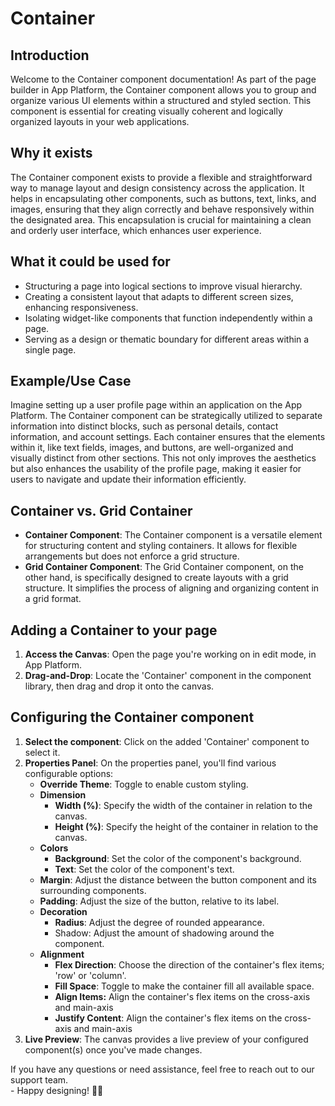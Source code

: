 # Container

## Introduction

Welcome to the Container component documentation! As part of the page builder in App Platform, the Container component allows you to group and organize various UI elements within a structured and styled section. This component is essential for creating visually coherent and logically organized layouts in your web applications.

## **Why it exists**

The Container component exists to provide a flexible and straightforward way to manage layout and design consistency across the application. It helps in encapsulating other components, such as buttons, text, links, and images, ensuring that they align correctly and behave responsively within the designated area. This encapsulation is crucial for maintaining a clean and orderly user interface, which enhances user experience.

## What it could be used for

* Structuring a page into logical sections to improve visual hierarchy.
* Creating a consistent layout that adapts to different screen sizes, enhancing responsiveness.
* Isolating widget-like components that function independently within a page.
* Serving as a design or thematic boundary for different areas within a single page.

## **Example/Use Case**

Imagine setting up a user profile page within an application on the App Platform. The Container component can be strategically utilized to separate information into distinct blocks, such as personal details, contact information, and account settings. Each container ensures that the elements within it, like text fields, images, and buttons, are well-organized and visually distinct from other sections. This not only improves the aesthetics but also enhances the usability of the profile page, making it easier for users to navigate and update their information efficiently.

## Container vs. Grid Container

* **Container Component**: The Container component is a versatile element for structuring content and styling containers. It allows for flexible arrangements but does not enforce a grid structure.
* **Grid Container Component**: The Grid Container component, on the other hand, is specifically designed to create layouts with a grid structure. It simplifies the process of aligning and organizing content in a grid format.

## Adding a Container to your page

1. **Access the Canvas**: Open the page you're working on in edit mode, in App Platform.
2. **Drag-and-Drop**: Locate the 'Container' component in the component library, then drag and drop it onto the canvas.

## Configuring the Container component

1. **Select the component**: Click on the added 'Container' component to select it.
2. **Properties Panel**: On the properties panel, you'll find various configurable options:
   * **Override Theme**: Toggle to enable custom styling.
   * **Dimension**
     * **Width (%)**: Specify the width of the container in relation to the canvas.
     * **Height (%)**: Specify the height of the container in relation to the canvas.
   * **Colors**
     * **Background**: Set the color of the component's background.
     * **Text**: Set the color of the component's text.
   * **Margin**: Adjust the distance between the button component and its surrounding components.&#x20;
   * **Padding**: Adjust the size of the button, relative to its label.
   * **Decoration**
     * **Radius**: Adjust the degree of rounded appearance.
     * Shadow: Adjust the amount of shadowing around the component.
   * **Alignment**&#x20;
     * **Flex Direction**: Choose the direction of the container's flex items; 'row' or 'column'.
     * **Fill Space**: Toggle to make the container fill all available space.
     * **Align Items:** Align the container's flex items on the cross-axis and main-axis
     * **Justify Content**: Align the container's flex items on the cross-axis and main-axis
3. **Live Preview**: The canvas provides a live preview of your configured component(s) once you've made changes.



If you have any questions or need assistance, feel free to reach out to our support team.\
&#x20;\- Happy designing! 🎨🚀
